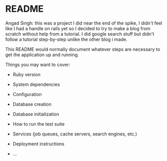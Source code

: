 # README

Angad Singh: this was a project I did near the end of the spike, I didn't feel like I had a handle on rails yet so I decided to try to 
make a blog from scratch without help from a tutorial. I did google search stuff but didn't follow a tutorial step-by-step unlike the other blog i made. 

This README would normally document whatever steps are necessary to get the
application up and running.

Things you may want to cover:

* Ruby version

* System dependencies

* Configuration

* Database creation

* Database initialization

* How to run the test suite

* Services (job queues, cache servers, search engines, etc.)

* Deployment instructions

* ...
